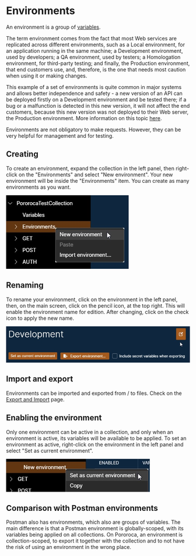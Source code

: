 # Environments

An environment is a group of [variables](Variables.md).

The term environment comes from the fact that most Web services are replicated across different environments, such as a Local environment, for an application running in the same machine; a Development environment, used by developers; a QA environment, used by testers; a Homologation environment, for third-party testing; and finally, the Production environment, that end customers use, and, therefore, is the one that needs most caution when using it or making changes.

This example of a set of environments is quite common in major systems and allows better independence and safety - a new version of an API can be deployed firstly on a Development environment and be tested there; if a bug or a malfunction is detected in this new version, it will not affect the end customers, because this new version was not deployed to their Web server, the Production environment. More information on this topic [here](https://en.wikipedia.org/wiki/Deployment_environment).

Environments are not obligatory to make requests. However, they can be very helpful for management and for testing.

## Creating

To create an environment, expand the collection in the left panel, then right-click on the "Environments" and select "New environment". Your new environment will be inside the "Environments" item. You can create as many environments as you want.

![NewEnvironment](./imgs/new_environment.jpg)

## Renaming

To rename your environment, click on the environment in the left panel, then, on the main screen, click on the pencil icon, at the top right. This will enable the environment name for edition. After changing, click on the check icon to apply the new name.

![RenameEnvironment](./imgs/rename_environment.jpg)

## Import and export

Environments can be imported and exported from / to files. Check on the [Export and Import](ExportAndImport.md) page.

## Enabling the environment

Only one environment can be active in a collection, and only when an environment is active, its variables will be available to be applied. To set an environment as active, right-click on the environment in the left panel and select "Set as current environment".

![SetAsCurrentEnvironment](./imgs/set_as_current_environment.jpg)

## Comparison with Postman environments

Postman also has environments, which also are groups of variables. The main difference is that a Postman environment is globally-scoped, with its variables being applied on all collections. On Pororoca, an environment is collection-scoped, to export it together with the collection and to not have the risk of using an environment in the wrong place.